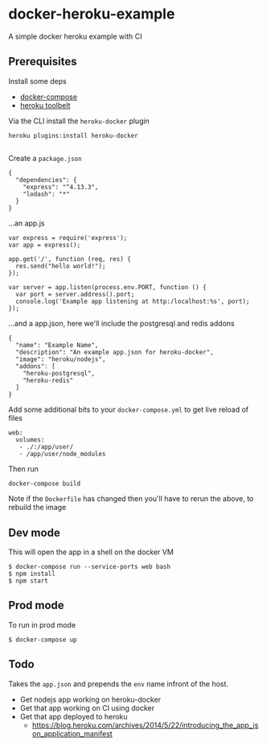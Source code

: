 # docker-heroku-example
A simple docker heroku example with CI


## Prerequisites
Install some deps

 * [docker-compose](https://docs.docker.com/compose/install)
 * [heroku toolbelt](https://toolbelt.heroku.com/)

Via the CLI install the `heroku-docker` plugin

    heroku plugins:install heroku-docker


## 
Create a `package.json`

    {
      "dependencies": {
        "express": "^4.13.3",
        "lodash": "*"
      }
    }

...an app.js

    var express = require('express');
    var app = express();

    app.get('/', function (req, res) {
      res.send("hello world!");
    });

    var server = app.listen(process.env.PORT, function () {
      var port = server.address().port;
      console.log('Example app listening at http:/localhost:%s', port);
    });

...and a app.json, here we'll include the postgresql and redis addons

    {
      "name": "Example Name",
      "description": "An example app.json for heroku-docker",
      "image": "heroku/nodejs",
      "addons": [
        "heroku-postgresql",
        "heroku-redis"
      ]
    }

Add some additional bits to your `docker-compose.yml` to get live reload of files

    web: 
      volumes:
       - ./:/app/user/
       - /app/user/node_modules

Then run 

    docker-compose build

Note if the `Dockerfile` has changed then you'll have to rerun the above, to rebuild the image


## Dev mode
This will open the app in a shell on the docker VM

    $ docker-compose run --service-ports web bash
    $ npm install
    $ npm start


## Prod mode
To run in prod mode

    $ docker-compose up



## Todo
Takes the `app.json` and prepends the `env` name infront of the host.

 * Get nodejs app working on heroku-docker
 * Get that app working on CI using docker
 * Get that app deployed to heroku
   * <https://blog.heroku.com/archives/2014/5/22/introducing_the_app_json_application_manifest>

